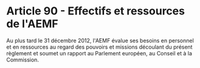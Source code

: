 # Article 90 - Effectifs et ressources de l'AEMF


Au plus tard le 31 décembre 2012, l'AEMF évalue ses besoins en personnel et en ressources au regard des pouvoirs et missions découlant du présent règlement et soumet un rapport au Parlement européen, au Conseil et à la Commission.
